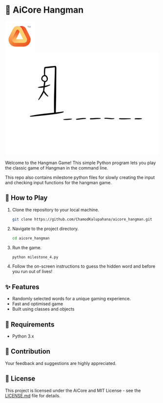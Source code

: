 # 🚀 AiCore Hangman

<img src="aicore_logo.jpg" width="100"/>

<img src="image_hangman.png"  width="600"/>


Welcome to the Hangman Game! This simple Python program lets you play the classic game of Hangman in the command line.

This repo also contains milestone python files for slowly creating the input and checking input functions for the hangman game.

## 🏁 How to Play

1. Clone the repository to your local machine.
   ```bash
   git clone https://github.com/ChamodKalupahana/aicore_hangman.git
   ```

2. Navigate to the project directory.
   ```bash
   cd aicore_hangman
   ```

3. Run the game.
   ```bash
   python milestone_4.py
   ```

4. Follow the on-screen instructions to guess the hidden word and before you run out of lives!

## ✨ Features

- Randomly selected words for a unique gaming experience.
- Fast and optimised game
- Built using classes and objects

## 🙌 Requirements

- Python 3.x

## 🤝  Contribution

Your feedback and suggestions are highly appreciated.

## 📄 License

This project is licensed under the AiCore and MIT License - see the [LICENSE.md](LICENSE.md) file for details.
